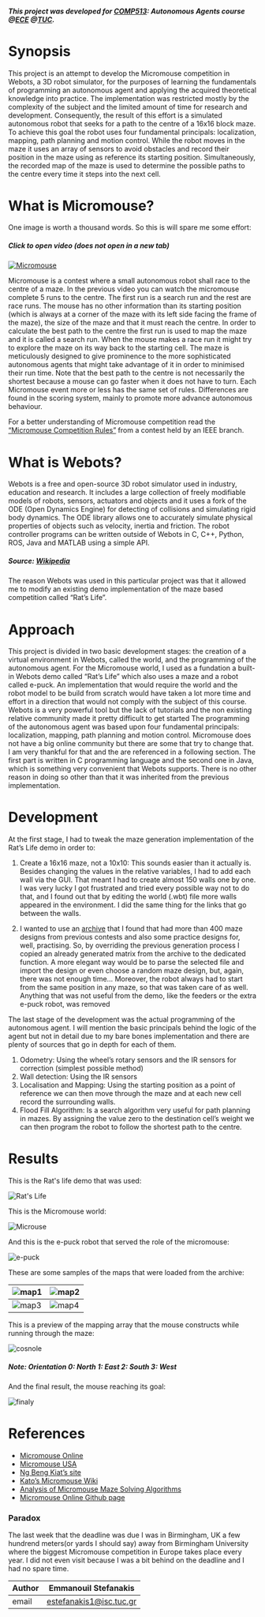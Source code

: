 ##### This project was developed for [COMP513](http://www.intelligence.tuc.gr/~robots/index.html): Autonomous Agents course @[ECE](https://www.ece.tuc.gr/index.php?id=4481) @[TUC](https://www.tuc.gr/).  
# Synopsis
This project is an attempt to develop the Micromouse competition in Webots, a 3D robot simulator, for the purposes of learning the fundamentals of programming an autonomous agent and applying the acquired theoretical knowledge into practice. The implementation was restricted mostly by the complexity of the subject and the limited amount of time for research and development. Consequently, the result of this effort is a simulated autonomous robot that seeks for a path to the centre of a 16x16 block maze. To achieve this goal the robot uses four fundamental principals: localization, mapping, path planning and motion control. While the robot moves in the maze it uses an array of sensors to avoid obstacles and record their position in the maze using as reference its starting position. Simultaneously, the recorded map of the maze is used to determine the possible paths to the centre every time it steps into the next cell.

# What is Micromouse?
One image is worth a thousand words. So this is will spare me some effort:
##### Click to open video (does not open in a new tab)

[![Micromouse](https://i.ytimg.com/vi_webp/NqdZ9wbXt8k/maxresdefault.webp)](http://www.youtube.com/watch?v=NqdZ9wbXt8k "2018 Taiwan Classic micromouse First prize winner")

Micromouse is a contest where a small autonomous robot shall race to the centre of a maze. In the previous video you can watch the micromouse complete 5 runs to the centre. The first run is a search run and the rest are race runs. The mouse has no other information than its starting position (which is always at a corner of the maze with its left side facing the frame of the maze), the size of the maze and that it must reach the centre. In order to calculate the best path to the centre the first run is used to map the maze and it is called a search run. When the mouse makes a race run it might try to explore the maze on its way back to the starting cell.
The maze is meticulously designed to give prominence to the more sophisticated autonomous agents that might take advantage of it in order to minimised their run time. Note that the best path to the centre is not necessarily the shortest because a mouse can go faster when it does not have to turn.
Each Micromouse event more or less has the same set of rules. Differences are found in the scoring system, mainly to promote more advance autonomous behaviour. 

For a better understanding of Micromouse competition read the [“Micromouse Competition Rules”](https://www.ewh.ieee.org/reg/2/sac-18/MicromouseRules.pdf) from a contest held by an IEEE branch.

# What is Webots?
Webots is a free and open-source 3D robot simulator used in industry, education and research. It includes a large collection of freely modifiable models of robots, sensors, actuators and objects and it uses a fork of the ODE (Open Dynamics Engine) for detecting of collisions and simulating rigid body dynamics. The ODE library allows one to accurately simulate physical properties of objects such as velocity, inertia and friction.
The robot controller programs can be written outside of Webots in C, C++, Python, ROS, Java and MATLAB using a simple API. 
##### Source: [Wikipedia](https://en.wikipedia.org/wiki/Webots)

The reason Webots was used in this particular project was that it allowed me to modify an existing demo implementation of the maze based competition called “Rat’s Life”. 
# Approach
This project is divided in two basic development stages: the creation of a virtual environment in Webots, called the world, and the programming of the autonomous agent.
For the Micromouse world, I used as a fundation a built-in Webots demo called “Rat’s Life” which also uses a maze and a robot called e-puck. An implementation that would require the world and the robot model to be build from scratch would have taken a lot more time and effort in a direction that would not comply with the subject of this course. Webots is a very powerful tool but the lack of tutorials and the non existing relative community made it pretty difficult to get started
The programming of the autonomous agent was based upon four fundamental principals: localization, mapping, path planning and motion control. Micromouse does not have a big online community but there are some that try to change that. I am very thankful for that and the are referenced in a following section.
The first part is written in C programming language and the second one in Java, which is something very convenient that Webots supports. There is no other reason in doing so other than that it was inherited from the previous implementation.

# Development
At the first stage, I had to tweak the maze generation implementation of the Rat’s Life demo in order to:
1. Create a 16x16 maze, not a 10x10: This sounds easier than it actually is. Besides changing the values in the relative variables, I had to add each wall via the GUI. That meant I had to create almost 150 walls one by one. I was very lucky I got frustrated and tried every possible way not to do that, and I found out that by editing the world (.wbt) file more walls appeared in the environment. I did the same thing for the links that go between the walls.

2. I wanted to use an [archive](https://github.com/micromouseonline/micromouse_maze_tool/tree/master/mazefiles) that I found that had more than 400 maze designs from previous contests and also some practice designs for, well, practising. So, by overriding the previous generation process I copied an already generated matrix from the archive to the dedicated function. A more elegant way would be to parse the selected file and import the design or even choose a random maze design, but, again, there was not enough time… 
Moreover, the robot always had to start from the same position in any maze, so that was taken care of as well. Anything that was not useful from the demo, like the feeders or the extra e-puck robot, was removed

The last stage of the development was the actual programming of the autonomous agent. I will mention the basic principals behind the logic of the agent but not in detail due to my bare bones implementation and there are plenty of sources that go in depth for each of them.
1. Odometry: 
Using the wheel’s rotary sensors and the IR sensors for correction (simplest possible method)
2. Wall detection: 
Using the IR sensors
3. Localisation and Mapping: 
Using the starting position as a point of reference we can then move through the maze and at each new cell record the surrounding walls.
4. Flood Fill Algorithm: 
Is a search algorithm very useful for path planning in mazes. By assigning the value zero to the destination cell’s weight we can then program the robot to follow the shortest path to the centre.

# Results
This is the Rat's life demo that was used:

![Rat's Life](https://raw.githubusercontent.com/emstef/Micromouse/master/assets/ratslife_1.png)

This is the Micromouse world:

![Microuse](https://raw.githubusercontent.com/emstef/Micromouse/master/assets/Micromouse.png)

And this is the e-puck robot that served the role of the micromouse:

![e-puck](https://raw.githubusercontent.com/emstef/Micromouse/master/assets/epuck.png)
 
These are some samples of the maps that were loaded from the archive:

| ![map1](https://raw.githubusercontent.com/emstef/Micromouse/master/assets/test_maze.png) | ![map2](https://raw.githubusercontent.com/emstef/Micromouse/master/assets/1stworld.png) |
|---|---|
| ![map3](https://raw.githubusercontent.com/emstef/Micromouse/master/assets/map3.png) | ![map4](https://raw.githubusercontent.com/emstef/Micromouse/master/assets/map4.png) |

This is a preview of the mapping array that the mouse constructs while running through the maze:

![cosnole](https://raw.githubusercontent.com/emstef/Micromouse/master/assets/micro_console.gif)
##### Note: Orientation 0: North 1: East 2: South 3: West 

And the final result, the mouse reaching its goal:

![finaly](https://raw.githubusercontent.com/emstef/Micromouse/master/assets/maze_complete.gif)

# References
- [Micromouse Online](http://www.micromouseonline.com/)
- [Micromouse USA](http://www.micromouseusa.com/)
- [Ng Beng Kiat’s site](https://sites.google.com/site/ngbengkiat/)
- [Kato’s Micromouse Wiki](https://seesaawiki.jp/w/robolabo/d/Tetra)
- [Analysis of Micromouse Maze Solving Algorithms](http://web.cecs.pdx.edu/~edam/Reports/2001/DWillardson.pdf)
- [Micromouse Online Github page](https://github.com/micromouseonline)

### Paradox
The last week that the deadline was due I was in Birmingham, UK a few hundrend meters(or yards I should say) away from Birmingham University where the biggest Micromouse competition in Europe takes place every year. I did not even visit because I was a bit behind on the deadline and I had no spare time. 



|Author | Emmanouil Stefanakis|
|--------|----------|
|email| estefanakis1@isc.tuc.gr|
